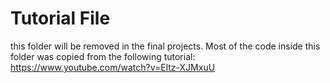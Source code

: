 # Tutorial File

this folder will be removed in the final projects.
Most of the code inside this folder was copied from the following tutorial:
https://www.youtube.com/watch?v=Eltz-XJMxuU
